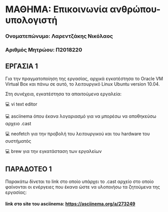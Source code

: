 # ΜΑΘΗΜΑ: Επικοινωνία ανθρώπου-υπολογιστή

### Ονοματεπώνυμο: Λαρεντζάκης Νικόλαος
### Αριθμός Μητρώου: Π2018220

## ΕΡΓΑΣΙΑ 1

Για την πραγματοποίηση της εργασίας, αρχικά εγκατέστησα το Oracle VM Virtual Box και πάνω σε αυτό, το λειτουργικό Linux Ubuntu version 10.04.

Στη συνέχεια, εγκατέστησα τα απαιτούμενα εργαλεία:

:computer:    vi text editor

:computer:    asciinema όπου έκανα λογαριασμό για να μπορέσω να αποθηκεύσω αρχειο .cast

:computer:    neofetch για την προβολή του λειτουργικού και του hardware του συστήματός

:computer:    brew για την εγκατάσταση των εργαλείων


## ΠΑΡΑΔΟΤΕΟ 1

Παρακάτω δίνεται το link στο οποίο υπάρχει το .cast αρχείο στο οποίο φαίνονται οι ενέργειες που έκανα ώστε να υλοποιήσω τα ζητούμενα της εργασίας:
#### link στο site του asciinema: https://asciinema.org/a/273249
